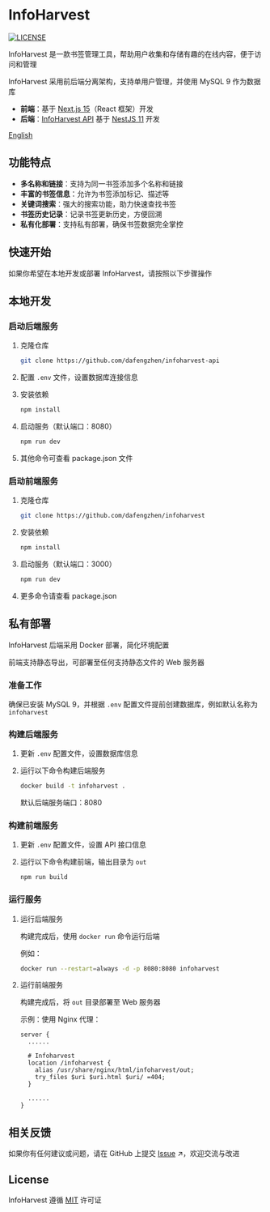 # InfoHarvest

[![LICENSE](https://img.shields.io/github/license/dafengzhen/infoharvest)](https://github.com/dafengzhen/infoharvest/blob/main/LICENSE)

InfoHarvest 是一款书签管理工具，帮助用户收集和存储有趣的在线内容，便于访问和管理

InfoHarvest 采用前后端分离架构，支持单用户管理，并使用 MySQL 9 作为数据库

- **前端**：基于 [Next.js 15](https://nextjs.org)（React 框架）开发
- **后端**：[InfoHarvest API]((https://github.com/dafengzhen/infoharvest-api)) 基于 [NestJS 11](https://nestjs.com) 开发

[English](./README.md)

## 功能特点

- **多名称和链接**：支持为同一书签添加多个名称和链接
- **丰富的书签信息**：允许为书签添加标记、描述等
- **关键词搜索**：强大的搜索功能，助力快速查找书签
- **书签历史记录**：记录书签更新历史，方便回溯
- **私有化部署**：支持私有部署，确保书签数据完全掌控

## 快速开始

如果你希望在本地开发或部署 InfoHarvest，请按照以下步骤操作

## 本地开发

### 启动后端服务

1. 克隆仓库

   ```bash
   git clone https://github.com/dafengzhen/infoharvest-api
   ```

2. 配置 ```.env``` 文件，设置数据库连接信息

3. 安装依赖

   ```bash
   npm install
   ```

4. 启动服务（默认端口：8080）

   ```bash
   npm run dev
   ```

5. 其他命令可查看 package.json 文件

### 启动前端服务

1. 克隆仓库

   ```bash
   git clone https://github.com/dafengzhen/infoharvest
   ```

2. 安装依赖

   ```bash
   npm install
   ```

3. 启动服务（默认端口：3000）

   ```bash
   npm run dev
   ```

4. 更多命令请查看 package.json

## 私有部署

InfoHarvest 后端采用 Docker 部署，简化环境配置

前端支持静态导出，可部署至任何支持静态文件的 Web 服务器

### 准备工作

确保已安装 MySQL 9，并根据 ```.env``` 配置文件提前创建数据库，例如默认名称为 ```infoharvest```

### 构建后端服务

1. 更新 ```.env``` 配置文件，设置数据库信息

2. 运行以下命令构建后端服务

   ```bash
   docker build -t infoharvest .
   ```

   默认后端服务端口：8080

### 构建前端服务

1. 更新 ```.env``` 配置文件，设置 API 接口信息

2. 运行以下命令构建前端，输出目录为 ```out```

   ```bash
   npm run build
   ```

### 运行服务

1. 运行后端服务

   构建完成后，使用 ```docker run``` 命令运行后端

   例如：

   ```bash
   docker run --restart=always -d -p 8080:8080 infoharvest
   ```

2. 运行前端服务

   构建完成后，将 ```out``` 目录部署至 Web 服务器

   示例：使用 Nginx 代理：

   ```nginx
   server {
     ......
   
     # Infoharvest
     location /infoharvest {
       alias /usr/share/nginx/html/infoharvest/out;
       try_files $uri $uri.html $uri/ =404;
     }
   
     ......
   }
   ```

## 相关反馈

如果你有任何建议或问题，请在 GitHub 上提交 [Issue](https://github.com/dafengzhen/infoharvest/issues) ↗，欢迎交流与改进

## License

InfoHarvest 遵循 [MIT](https://opensource.org/licenses/MIT) 许可证
